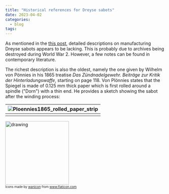 ```yaml
---
title: "Historical references for Dreyse sabots"
date: 2023-04-02
categories:
  - blog
tags:
---
```


As mentioned in the [this post](../thoughts-on-dreyse-sabots), detailed descriptions on manufacturing Dreyse sabots appears to be lacking. This is probably due to archives being destroyed during World War 2. However, a few notes can be found in contemporary literature. 

The richest description is also the oldest, namely the one given by Wilhelm von Pönnies in his 1865 treatise *Das Zündnadelgewehr. Beiträge zur Kritik der Hinterladungswaffe*, starting on page 118. Von Plönnies states that the Spiegel is made of 0.125 mm thick paper which is first rolled around a spindle ("Dorn") with a thin end. He provides a sketch showing the sabot after the winding process:

| ![Ploennies1865_rolled_paper_strip](./../../assets/images/Ploennies1865_Spiegelwicklung.png) |
|:-------:|
|  |

<img src="./../../assets/images/warning.png" alt="drawing" style="width:200px;"/>
<div  style="font-size:10px">Icons made by <a href="https://www.flaticon.com/authors/wanicon" title="wanicon">wanicon</a> from <a href="https://www.flaticon.com/" title="Flaticon">www.flaticon.com</a></div>

<div class="commentbox"></div>
<script src="https://unpkg.com/commentbox.io/dist/commentBox.min.js"></script>
<script>commentBox('5736726756589568-proj',{textColor: '#fff'})</script>